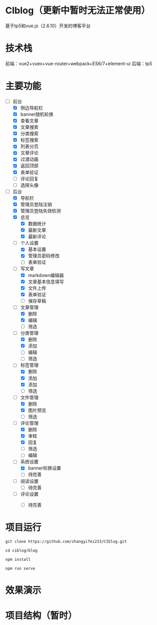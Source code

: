 # CIblog（更新中暂时无法正常使用）
基于tp5和vue.js（2.6.10）开发的博客平台

# 技术栈
前端：vue2+vuex+vue-router+webpack+ES6/7+element-ui
后端：tp5

# 主要功能
- [ ] 前台
    - [x] 侧边导航栏
    - [x] banner随机轮换
    - [x] 查看文章
    - [x] 文章搜索
    - [x] 分类搜索
    - [x] 标签搜索
    - [x] 列表分页
    - [x] 文章评论
    - [x] 过渡动画  
    - [x] 返回顶部
    - [x] 表单验证
    - [ ] 评论回复
    - [ ] 选择头像
- [ ] 后台
    - [x] 导航栏
    - [x] 管理员登陆注销
    - [x] 管理员登陆失效检测
    - [x] 总览
        - [x] 数据统计
        - [x] 最新文章
        - [x] 最新评论
    - [ ] 个人设置
        - [x] 基本设置
        - [x] 管理员密码修改
        - [ ] 表单验证
    - [ ] 写文章
        - [x] markdown编辑器
        - [x] 文章基本信息填写
        - [x] 文件上传
        - [x] 表单验证
        - [ ] 保存草稿
    - [ ] 文章管理
        - [x] 删除
        - [x] 编辑
        - [ ] 筛选
    - [ ] 分类管理
        - [x] 删除
        - [x] 添加
        - [ ] 编辑
        - [ ] 筛选
    - [ ] 标签管理
        - [x] 删除
        - [x] 添加
        - [x] 添加
        - [ ] 筛选
    - [ ] 文件管理
        - [x] 删除
        - [x] 图片预览
        - [ ] 筛选
    - [ ] 评论管理
        - [x] 删除
        - [x] 审核
        - [X] 回复
        - [ ] 筛选
        - [ ] 编辑
    - [ ] 系统设置
        - [x] banner轮换设置
        - [ ] 待完善
    - [ ] 阅读设置
        - [ ] 待完善
    - [ ] 评论设置
        - [ ] 待完善


# 项目运行

`git clone https://github.com/zhangyifei233/CIblog.git`

`cd ciblog/blog`

`npm install`

`npm run serve`

# 效果演示


# 项目结构（暂时）

